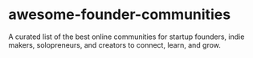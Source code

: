 # awesome-founder-communities
A curated list of the best online communities for startup founders, indie makers, solopreneurs, and creators to connect, learn, and grow.
